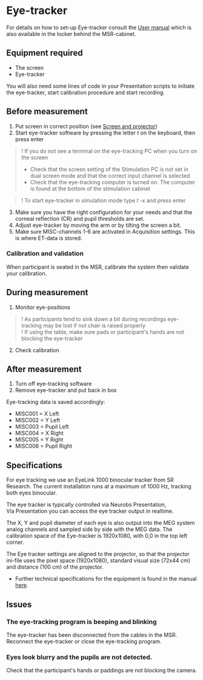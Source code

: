 # Eye-tracker

For details on how to set-up Eye-tracker consult the [User manual](https://natmeg.se/onewebmedia/EL1000_UserManual_1.52.pdf) which is also available in the locker behind the MSR-cabinet.

## Equipment required
- The screen
- Eye-tracker

You will also need some lines of code in your Presentation scripts to initiate the eye-tracker, start calibration procedure and start recording.

## Before measurement
1. Put screen in correct position (see [Screen and projector](../stimulus-equipment/visual/Screen-and-projector.md))
2. Start eye-tracker software by pressing the letter  *t*  on the keyboard, then press enter

> ! If you do not see a terminal on the eye-tracking PC when you turn on the screen
> - Check that the screen setting of the Stimulation PC is not set in dual screen mode and that the correct input channel is selected
> - Check that the eye-tracking computer is turned on. The computer is found at the bottom of the stimulation cabinet

> ! To start eye-tracker in simulation mode type *t -x* and press enter

3. Make sure you have the right configuration for your needs and that the corneal reflection (CR) and pupil thresholds are set.
4. Adjust eye-tracker by moving the arm or by tilting the screen a bit.
5. Make sure MISC-channels 1-6 are activated in Acquisition settings. This is where ET-data is stored.

### Calibration and validation
When participant is seated in the MSR, calibrate the system then validate your calibration.

## During measurement
1. Monitor eye-positions

> ! As participants tend to sink down a bit during recordings eye-tracking may be lost if not chair is raised properly<br>
> ! If using the table, make sure pads or participant's hands are not blocking the eye-tracker

2. Check calibration

## After measurement
1. Turn off eye-tracking software
2. Remove eye-tracker and put back in box

Eye-tracking data is saved accordingly:
* MISC001 = X Left
* MISC002 = Y Left
* MISC003 = Pupil Left
* MISC004 = X Right
* MISC005 = Y Right
* MISC006 = Pupil Right

## Specifications
For  eye tracking we use  an EyeLink 1000 binocular tracker from SR Research.  The current installation runs at a maximum of 1000 Hz, tracking both eyes binocular.

The eye tracker is typically controlled via Neurobs Presentation,   
Via Presentation you can access the eye tracker output in realtime.

The X, Y  and pupil diameter of each eye is also output into the MEG system analog channels and sampled side by side with the MEG data.
The calibration space of the Eye-tracker is 1920x1080, with 0,0 in the top left corner.

The Eye tracker settings are aligned to the projector, so that the projector ini-file uses the pixel space (1920x1080), standard visual size (72x44 cm) and distance (100 cm) of the projector.

* Further technical specifications for the equipment is found in the manual [here](https://natmeg.se/onewebmedia/EL1000_UserManual_1.52.pdf).


## Issues

### The eye-tracking program is beeping and blinking
The eye-tracker has been disconnected from the cables in the MSR. Reconnect the eye-tracker or close the eye-tracking program.

### Eyes look blurry and the pupils are not detected.
Check that the participant's hands or paddings are not blocking the camera.
